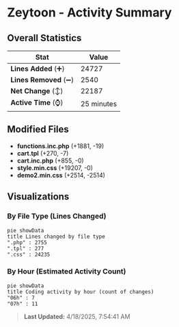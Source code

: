 # Zeytoon - Activity Summary 

## Overall Statistics

| Stat                   | Value                                                             |
| ---------------------- | ----------------------------------------------------------------- |
| **Lines Added** (➕)   | 24727                                          |
| **Lines Removed** (➖) | 2540                                        |
| **Net Change** (↕)    | 22187                |
| **Active Time** (⌚)   | 25 minutes |


## Modified Files
- **functions.inc.php** (+1881, -19)
- **cart.tpl** (+270, -7)
- **cart.inc.php** (+855, -0)
- **style.min.css** (+19207, -0)
- **demo2.min.css** (+2514, -2514)

## Visualizations

### By File Type (Lines Changed)

```mermaid
pie showData
title Lines changed by file type
".php" : 2755
".tpl" : 277
".css" : 24235
```

### By Hour (Estimated Activity Count)

```mermaid
pie showData
title Coding activity by hour (count of changes)
"06h" : 7
"07h" : 11
```


> **Last Updated:** 4/18/2025, 7:54:41 AM